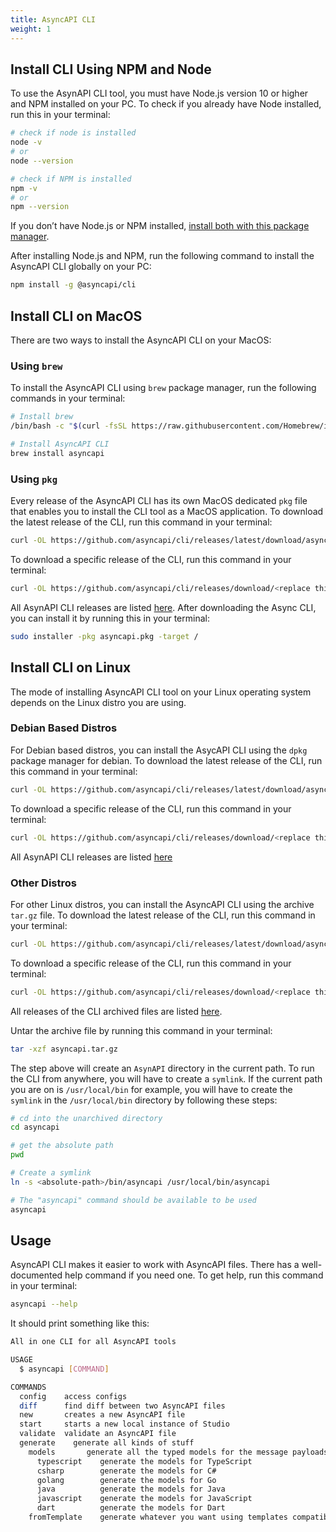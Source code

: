 ```yaml
---
title: AsyncAPI CLI
weight: 1
---
```


## Install CLI Using NPM and Node
To use the AsynAPI CLI tool, you must have Node.js version 10 or higher and NPM installed on your PC. To check if you already have Node installed, run this in your terminal:

```sh
# check if node is installed
node -v
# or
node --version

# check if NPM is installed
npm -v
# or
npm --version
```

If you don’t have Node.js or NPM installed, [install both with this package manager](https://nodejs.org/en/download/package-manager/).

After installing Node.js and NPM, run the following command to install the AsyncAPI CLI globally on your PC:
```sh
npm install -g @asyncapi/cli
```

## Install CLI on MacOS
There are two ways to install the AsyncAPI CLI on your MacOS:

### Using `brew`
To install the AsyncAPI CLI using `brew` package manager, run the following commands in your terminal:
```sh
# Install brew
/bin/bash -c "$(curl -fsSL https://raw.githubusercontent.com/Homebrew/install/HEAD/install.sh)"

# Install AsyncAPI CLI
brew install asyncapi
```

### Using `pkg`
Every release of the AsyncAPI CLI has its own MacOS dedicated `pkg` file that enables you to install the CLI tool as a MacOS application. 
To download the latest release of the CLI, run this command in your terminal:
```sh
curl -OL https://github.com/asyncapi/cli/releases/latest/download/asyncapi.pkg
```

To download a specific release of the CLI, run this command in your terminal:
```sh
curl -OL https://github.com/asyncapi/cli/releases/download/<replace this with the specific CLI version e.g v0.13.0>/asyncapi.pkg
```

All AsynAPI CLI releases are listed [here](https://github.com/asyncapi/cli/releases).
After downloading the Async CLI, you can install it by running this in your terminal:
```sh
sudo installer -pkg asyncapi.pkg -target /
```

## Install CLI on Linux
The mode of installing AsyncAPI CLI tool on your Linux operating system depends on the Linux distro you are using.

### Debian Based Distros
For Debian based distros, you can install the AsycAPI CLI using the `dpkg` package manager for debian.
To download the latest release of the CLI, run this command in your terminal:
```sh
curl -OL https://github.com/asyncapi/cli/releases/latest/download/asyncapi.deb
```

To download a specific release of the CLI, run this command in your terminal:
```sh
curl -OL https://github.com/asyncapi/cli/releases/download/<replace this with the specific CLI version e.g v0.13.0>/asyncapi.deb
```

All AsynAPI CLI releases are listed [here](https://github.com/asyncapi/cli/releases)

### Other Distros
For other Linux distros, you can install the AsyncAPI CLI using the archive `tar.gz` file. To download the latest release of the CLI, run this command in your terminal:
```sh
curl -OL https://github.com/asyncapi/cli/releases/latest/download/asyncapi.tar.gz
```

To download a specific release of the CLI, run this command in your terminal:
```sh
curl -OL https://github.com/asyncapi/cli/releases/download/<replace this with the specific CLI version e.g v0.13.0>/asyncapi.tar.gz
```

All releases of the CLI archived files are listed [here](https://github.com/asyncapi/cli/releases).

Untar the archive file by running this command in your terminal:
```sh
tar -xzf asyncapi.tar.gz
```

The step above will create an `AsynAPI` directory in the current path. To run the CLI from anywhere, you will have to create a `symlink`. If the current path you are on is `/usr/local/bin` for example, you will have to create the `symlink` in the `/usr/local/bin` directory by following these steps:
```sh
# cd into the unarchived directory
cd asyncapi

# get the absolute path
pwd

# Create a symlink
ln -s <absolute-path>/bin/asyncapi /usr/local/bin/asyncapi

# The "asyncapi" command should be available to be used
asyncapi
```

## Usage
AsyncAPI CLI makes it easier to work with AsyncAPI files. There has a well-documented help command if you need one. To get help, run this command in your terminal:
```sh
asyncapi --help
```

It should print something like this:
```sh
All in one CLI for all AsyncAPI tools

USAGE
  $ asyncapi [COMMAND]

COMMANDS
  config    access configs
  diff      find diff between two AsyncAPI files
  new       creates a new AsyncAPI file
  start     starts a new local instance of Studio
  validate  validate an AsyncAPI file
  generate    generate all kinds of stuff
    models       generate all the typed models for the message payloads defined in the AsyncAPI file
      typescript    generate the models for TypeScript
      csharp        generate the models for C#
      golang        generate the models for Go
      java          generate the models for Java
      javascript    generate the models for JavaScript
      dart          generate the models for Dart
    fromTemplate    generate whatever you want using templates compatible with AsyncAPI Generator 
```